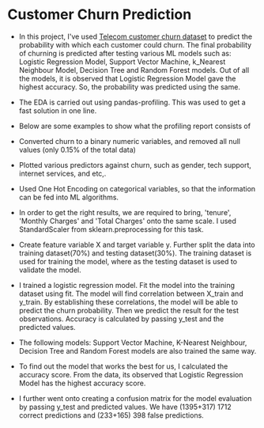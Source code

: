 # Customer Churn Prediction
- In this project, I've used [Telecom customer churn dataset](https://www.kaggle.com/datasets/blastchar/telco-customer-churn) to predict the probability with which each customer could churn. The final probability of churning is predicted after testing various ML models such as: Logistic Regression Model, Support Vector Machine, k_Nearest Neighbour Model, Decision Tree and Random Forest models. Out of all the models, it is observed that Logistic Regression Model gave the highest accuracy. So, the probability was predicted using the same.
- The EDA is carried out using pandas-profiling. This was used to get a fast solution in one line.
- Below are some examples to show what the profiling report consists of

- Converted churn to a binary numeric variables, and removed all null values (only 0.15% of the total data)
- Plotted various predictors against churn, such as gender, tech support, internet services, and etc,.
- Used One Hot Encoding on categorical variables, so that the information can be fed into ML algorithms. 
- In order to get the right results, we are required to bring, 'tenure', 'Monthly Charges' and 'Total Charges' onto the same scale. I used StandardScaler from sklearn.preprocessing for this task.
- Create feature variable X and target variable y. Further split the data into training dataset(70%) and testing dataset(30%). The training dataset is used for training the model, where as the testing dataset is used to validate the model.
- I trained a logistic regression model. Fit the model into the training dataset using fit. The model will find correlation between X_train and y_train. By establishing these correlations, the model will be able to predict the churn probability. Then we predict the result for the test observations. Accuracy is calculated by passing y_test and the predicted values. 
- The following models: Support Vector Machine, K-Nearest Neighbour, Decision Tree and Random Forest models are also trained the same way.
- To find out the model that works the best for us, I calculated the accuracy score. From the data, its observed that Logistic Regression Model has the highest accuracy score.
- I further went onto creating a confusion matrix for the model evaluation by passing y_test and predicted values. We have (1395+317) 1712 correct predictions and (233+165) 398 false predictions.

